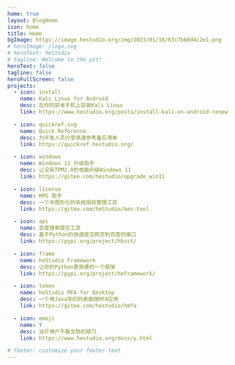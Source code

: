 ```yaml
---
home: true
layout: BlogHome
icon: home
title: Home
bgImage: https://image.hestudio.org/img/2023/01/18/63c7b60d4c2e1.png
# heroImage: /logo.svg
# heroText: heStudio
# tagline: Welcome to the pit!
heroText: false
tagline: false
heroFullScreen: false
projects:
  - icon: install
    name: Kali Linux for Android
    desc: 在你的安卓手机上安装Kali Linux
    link: https://www.hestudio.org/posts/install-kali-on-android-renew.html

  - icon: quickref.svg
    name: Quick Reference
    desc: 为开发人员分享快速参考备忘清单
    link: https://quickref.hestudio.org/

  - icon: windows
    name: Windows 11 升级助手
    desc: 让没有TPM2.0的电脑升级Windows 11
    link: https://gitee.com/hestudio/upgrade_win11

  - icon: license
    name: KMS 助手
    desc: 一个半图形化的系统授权管理工具
    link: https://gitee.com/heStudio/kms-tool

  - icon: api
    name: 百度搜索提交工具
    desc: 基于Python的快速提交网页到百度的接口
    link: https://pypi.org/project/hbsst/

  - icon: frame
    name: heStudio Framework
    desc: 让你的Python更简便的一个框架
    link: https://pypi.org/project/heframework/

  - icon: token
    name: heStudio MFA for Desktop
    desc: 一个用Java写的的桌面端MFA应用
    link: https://gitee.com/hestudio/hmfa

  - icon: emoji
    name: Y
    desc: 治疗用户不看文档的陋习
    link: https://www.hestudio.org/docs/y.html

# footer: customize your footer text
---
```


